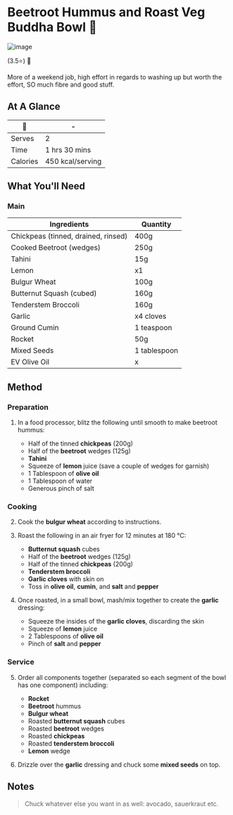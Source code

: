 # Beetroot Hummus and Roast Veg Buddha Bowl 🥗

![image](https://drive.google.com/uc?export=view&id=1OuXEkk7LstXn7LccWqALnejQ2NMWXUf_)

(3.5⭐️) 💚 

More of a weekend job, high effort in regards to washing up but worth the effort, SO much fibre and good stuff.

## At A Glance

| 🥗       | -                |
| -------- | ---------------- |
| Serves   | 2                |
| Time     | 1 hrs 30 mins    |
| Calories | 450 kcal/serving |

## What You'll Need

### **Main**

| Ingredients                         | Quantity     |
| ----------------------------------- | ------------ |
| Chickpeas (tinned, drained, rinsed) | 400g         |
| Cooked Beetroot (wedges)            | 250g         |
| Tahini                              | 15g          |
| Lemon                               | x1           |
| Bulgur Wheat                        | 100g         |
| Butternut Squash (cubed)            | 160g         |
| Tenderstem Broccoli                 | 160g         |
| Garlic                              | x4 cloves    |
| Ground Cumin                        | 1 teaspoon   |
| Rocket                              | 50g          |
| Mixed Seeds                         | 1 tablespoon |
| EV Olive Oil                        | x            |

## Method

### **Preparation**

1. In a food processor, blitz the following until smooth to make beetroot hummus:

    - Half of the tinned **chickpeas** (200g)
    - Half of the **beetroot** wedges (125g)
    - **Tahini**
    - Squeeze of **lemon** juice (save a couple of wedges for garnish)
    - 1 Tablespoon of **olive oil**
    - 1 Tablespoon of water
    - Generous pinch of salt

### **Cooking**

2. Cook the **bulgur wheat** according to instructions.

3. Roast the following in an air fryer for 12 minutes at 180 °C:

    - **Butternut squash** cubes
    - Half of the **beetroot** wedges (125g)
    - Half of the tinned **chickpeas** (200g)
    - **Tenderstem broccoli**
    - **Garlic cloves** with skin on
    - Toss in **olive oil**, **cumin**, and **salt** and **pepper**

4. Once roasted, in a small bowl, mash/mix together to create the **garlic** dressing:

    - Squeeze the insides of the **garlic cloves**, discarding the skin
    - Squeeze of **lemon** juice
    - 2 Tablespoons of **olive oil**
    - Pinch of **salt** and **pepper**

### **Service**

5. Order all components together (separated so each segment of the bowl has one component) including:

    - **Rocket**
    - **Beetroot** hummus
    - **Bulgur wheat**
    - Roasted **butternut squash** cubes
    - Roasted **beetroot** wedges
    - Roasted **chickpeas**
    - Roasted **tenderstem broccoli**
    - **Lemon** wedge

6. Drizzle over the **garlic** dressing and chuck some **mixed seeds** on top.

## Notes

> Chuck whatever else you want in as well: avocado, sauerkraut etc. 